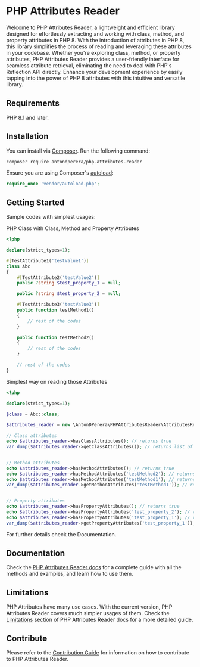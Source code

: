 # PHP Attributes Reader

Welcome to PHP Attributes Reader, a lightweight and efficient library designed for effortlessly extracting and working with class, method, and property attributes in PHP 8. With the introduction of attributes in PHP 8, this library simplifies the process of reading and leveraging these attributes in your codebase. Whether you're exploring class, method, or property attributes, PHP Attributes Reader provides a user-friendly interface for seamless attribute retrieval, eliminating the need to deal with PHP's Reflection API directly. Enhance your development experience by easily tapping into the power of PHP 8 attributes with this intuitive and versatile library.

## Requirements

PHP 8.1 and later.

## Installation

You can install via [Composer](http://getcomposer.org/). Run the following command:

```bash
composer require antondperera/php-attributes-reader
```

Ensure you are using Composer's [autoload](https://getcomposer.org/doc/01-basic-usage.md#autoloading):

```php
require_once 'vendor/autoload.php';
```

## Getting Started

Sample codes with simplest usages:

PHP Class with Class, Method and Property Attributes
```php
<?php

declare(strict_types=1);

#[TestAttribute1('testValue1')]
class Abc
{
    #[TestAttribute2('testValue2')]
    public ?string $test_property_1 = null;

    public ?string $test_property_2 = null;

    #[TestAttribute3('testValue3')]
    public function testMethod1()
    {
        // rest of the codes
    }

    public function testMethod2()
    {
        // rest of the codes
    }

    // rest of the codes
}
```

Simplest way on reading those Attributes
```php
<?php

declare(strict_types=1);

$class = Abc::class;

$attributes_reader = new \AntonDPerera\PHPAttributesReader\AttributesReader($class);

// Class attributes
echo $attributes_reader->hasClassAttributes(); // returns true
var_dump($attributes_reader->getClassAttributes()); // returns list of Class attributes


// Method attributes
echo $attributes_reader->hasMethodAttributes(); // returns true
echo $attributes_reader->hasMethodAttributes('testMethod2'); // returns false
echo $attributes_reader->hasMethodAttributes('testMethod1'); // returns true
var_dump($attributes_reader->getMethodAttributes('testMethod1')); // returns list of attributes for the given method. 


// Property attributes
echo $attributes_reader->hasPropertyAttributes(); // returns true
echo $attributes_reader->hasPropertyAttributes('test_property_2'); // returns false
echo $attributes_reader->hasPropertyAttributes('test_property_1'); // returns true
var_dump($attributes_reader->getPropertyAttributes('test_property_1')); // returns list of attributes for the given property.

```

For further details check the Documentation.


## Documentation

Check the [PHP Attributes Reader docs](https://anton-d-perera-open-source-libs.gitbook.io/php-attributes-reader/) for a complete guide with all the methods and examples, and learn how to use them.



## Limitations

PHP Attributes have many use cases. With the current version, PHP Attributes Reader covers much simpler usages of them. Check the [Limitations](hhttps://anton-d-perera-open-source-libs.gitbook.io/php-attributes-reader/limitations) section of PHP Attributes Reader docs for a more detailed guide. 



## Contribute

Please refer to the [Contribution Guide](https://anton-d-perera-open-source-libs.gitbook.io/php-attributes-reader/contribution) for information on how to contribute to PHP Attributes Reader.


